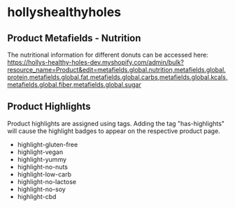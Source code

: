 # hollyshealthyholes



<h2>Product Metafields - Nutrition</h2>
<p>The nutritional information for different donuts can be accessed here: <a href="https://hollys-healthy-holes-dev.myshopify.com/admin/bulk?resource_name=Product&edit=metafields.global.nutrition,metafields.global.protein,metafields.global.fat,metafields.global.carbs,metafields.global.kcals,metafields.global.fiber,metafields.global.sugar">https://hollys-healthy-holes-dev.myshopify.com/admin/bulk?resource_name=Product&edit=metafields.global.nutrition,metafields.global.protein,metafields.global.fat,metafields.global.carbs,metafields.global.kcals,metafields.global.fiber,metafields.global.sugar</a>

<h2>Product Highlights</h2>
<p>Product highlights are assigned using tags. Adding the tag "has-highlights" will cause the highlight badges to appear on the respective product page.</p>
<ul>
  <li>highlight-gluten-free</li>
  <li>highlight-vegan</li>
  <li>highlight-yummy</li>
  <li>highlight-no-nuts</li>
  <li>highlight-low-carb</li>
  <li>highlight-no-lactose</li>
  <li>highlight-no-soy</li>
  <li>highlight-cbd</li>
</ul>
